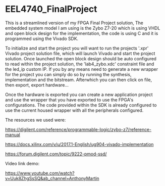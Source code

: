 # EEL4740_FinalProject
 This is a streamlined version of my FPGA Final Project solution, The embedded system model I am using is the Zybo Z7-20 which is using VHDL and open block design for the implementation, the code is using C and it is programmed using the Vivado SDK.
 
 To initialize and start the project you will want to run the projects '.xpr' Vivado project solution file, which will launch Vivado and start the project solution.
 Once launched the open block design should be auto configured to read within the project solution, the 'lab4_zybo.xdc' constraint file and the led_ip custom IP.
 If you by any means need to generate a new wrapper for the project you can simply do so by running the synthesis, implementation and the bitstream.
 Afterwhich you can then click on file, then export, export hardware...
 
 Once the hardware is exported you can create a new application project and use the wrapper that you have exported to use the FPGA's configurations.
 The code provided within the SDK is already configured to use the current housed wrapper with all the peripherals configured.

The resources we used were:

https://digilent.com/reference/programmable-logic/zybo-z7/reference-manual

https://docs.xilinx.com/v/u/2017.1-English/ug904-vivado-implementation

https://forum.digilent.com/topic/9222-pmod-ssd/

Video link demo:

https://www.youtube.com/watch?v=Uuk8ZhgSsSQ&ab_channel=AnthonyMartin
